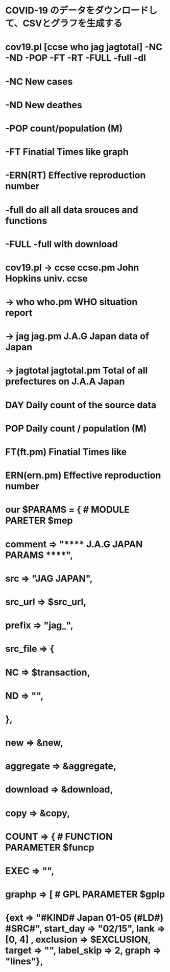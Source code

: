 #
#	COVID-19 のデータをダウンロードして、CSVとグラフを生成する
#
#
#	cov19.pl [ccse who jag jagtotal] -NC -ND -POP -FT -RT -FULL -full -dl
#		-NC 		New cases
#		-ND 		New deathes
#		-POP		count/population (M)
#		-FT			Finatial Times like graph
#		-ERN(RT)	Effective reproduction number
#		-full		do all all data srouces and functions 
#		-FULL		-full with download
#
#	cov19.pl -> ccse	 ccse.pm 	John Hopkins univ. ccse
#			 -> who		 who.pm		WHO situation report
#			 -> jag		 jag.pm		J.A.G Japan data of Japan
#			 -> jagtotal jagtotal.pm	Total of all prefectures on J.A.A Japan 
#
#		DAY				Daily count of the source data
#		POP				Daily count / population (M)
#		FT(ft.pm)		Finatial Times like 
#		ERN(ern.pm)		Effective reproduction number
#
#
##
#
# our $PARAMS = {			# MODULE PARETER		$mep
#    comment => "**** J.A.G JAPAN PARAMS ****",
#    src => "JAG JAPAN",
#	src_url => $src_url,
#    prefix => "jag_",
#    src_file => {
#		NC => $transaction,
#		ND => "",
#    },
#
#    new => \&new,
#    aggregate => \&aggregate,
#    download => \&download,
#    copy => \&copy,
#
#	COUNT => {			# FUNCTION PARAMETER		$funcp
#		EXEC => "",
#		graphp => [		# GPL PARAMETER				$gplp
#			{ext => "#KIND# Japan 01-05 (#LD#) #SRC#", start_day => "02/15",  lank =>[0, 4] , exclusion => $EXCLUSION, target => "", label_skip => 2, graph => "lines"},
#


